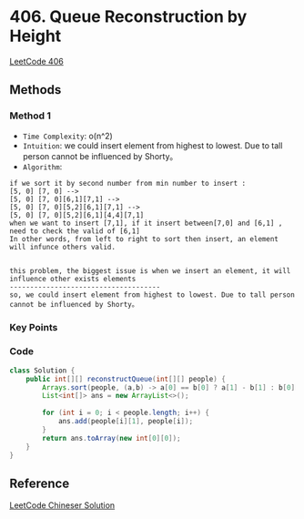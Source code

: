 # 406. Queue Reconstruction by Height

[LeetCode 406](https://leetcode.com/problems/queue-reconstruction-by-height/)


## Methods

### Method 1
* `Time Complexity`: o(n^2) 
* `Intuition`: we could insert element from highest to lowest. Due to tall person cannot be influenced by Shorty。 
* `Algorithm`: 
```
if we sort it by second number from min number to insert : 
[5, 0] [7, 0] -->
[5, 0] [7, 0][6,1][7,1] -->
[5, 0] [7, 0][5,2][6,1][7,1] -->
[5, 0] [7, 0][5,2][6,1][4,4][7,1] 
when we want to insert [7,1], if it insert between[7,0] and [6,1] , need to check the valid of [6,1]
In other words, from left to right to sort then insert, an element will infunce others valid. 


this problem, the biggest issue is when we insert an element, it will influence other exists elements
-------------------------------------
so, we could insert element from highest to lowest. Due to tall person cannot be influenced by Shorty。 

```
### Key Points


### Code
```java
class Solution {
    public int[][] reconstructQueue(int[][] people) {
        Arrays.sort(people, (a,b) -> a[0] == b[0] ? a[1] - b[1] : b[0] - a[0]); 
        List<int[]> ans = new ArrayList<>(); 
        
        for (int i = 0; i < people.length; i++) {
            ans.add(people[i][1], people[i]);
        }
        return ans.toArray(new int[0][0]);
    }
}

```


## Reference
[LeetCode Chineser Solution](https://leetcode-cn.com/problems/queue-reconstruction-by-height/solution/gen-ju-shen-gao-zhong-jian-dui-lie-by-leetcode/)